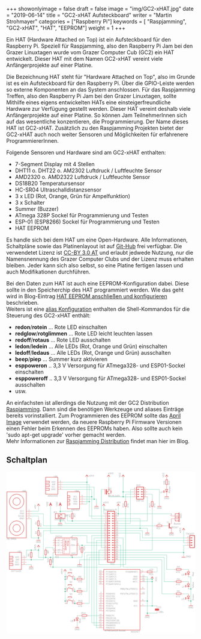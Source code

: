 +++
showonlyimage = false
draft = false
image = "img/GC2-xHAT.jpg"
date = "2019-06-14"
title = "GC2-xHAT Aufsteckboard"
writer = "Martin Strohmayer"
categories = ["Raspberry Pi"]
keywords = [ "Raspjamming", "GC2-xHAT", "HAT", "EEPROM"]
weight = 1
+++

Ein HAT (Hardware Attached on Top) ist ein Aufsteckboard für den Raspberry Pi. Speziell für Raspjamming, also den Raspberry Pi Jam bei den Grazer Linuxtagen wurde vom Grazer Computer Cub (GC2) ein HAT entwickelt. Dieser HAT mit dem Namen GC2-xHAT vereint viele Anfängerprojekte auf einer Platine.
<!--more-->

Die Bezeichnung HAT steht für "Hardware Attached on Top", also im Grunde ist es ein Aufsteckboard für den Raspberry Pi. Über die GPIO-Leiste werden so externe Komponenten an das System anschlossen. Für das Raspjamming Treffen, also den Raspberry Pi Jam bei den Grazer Linuxtagen, sollte Mithilfe eines eigens entwickelten HATs eine einsteigerfreundliche Hardware zur Verfügung gestellt werden. Dieser HAT vereint deshalb viele Anfängerprojekte auf einer Platine. So können Jam TeilnehmerInnen sich auf das wesentliche konzentieren, die Programmierung. Der Name dieses HAT ist GC2-xHAT. Zusätzlich zu den Raspjamming Projekten bietet der GC2-xHAT auch noch weiter Sensoren und Möglichkeiten für erfahrenere ProgrammiererInnen.

Folgende Sensoren und Hardware sind am GC2-xHAT enthalten:

* 7-Segment Display mit 4 Stellen
* DHT11 o. DHT22 o. AM2302 Luftdruck / Luftfeuchte Sensor
* AMD2320 o. AMD2322 Luftdruck / Luftfeuchte Sensor
* DS18B20 Temperatursensor
* HC-SR04 Ultraschalldistanzsensor
* 3 x LED (Rot, Orange, Grün für Ampelfunktion)
* 3 x Schalter
* Summer (Buzzer)
* ATmega 328P Sockel für Programmierung und Testen
* ESP-01 (ESP8266) Sockel für Programmierung und Testen
* HAT EEPROM 

Es handle sich bei dem HAT um eine Open-Hardware. Alle Informationen, Schaltpläne sowie das Platinenlayout ist auf [Git-Hub](https://github.com/GrazerComputerClub/GC2-xHAT) frei verfügbar. Die verwendetet Lizenz ist [CC-BY 3.0 AT](https://creativecommons.org/licenses/by/3.0/at/) und erlaubt jedwede Nutzung, nur die Namensnennung des Grazer Computer Clubs und der Lizenz muss erhalten bleiben. Jeder kann sich also selbst, so eine Platine fertigen lassen und auch Modifikationen durchführen.  

Bei den Daten zum HAT ist auch eine EEPROM-Konfiguration dabei. Diese sollte in den Speicherchip des HAT programmiert werden. Wie das geht wird in Blog-Eintrag [HAT EEPROM anschließen und konfigurieren](../hat-eeprom/) beschrieben.  
Weiters ist eine [alias Konfiguration](https://github.com/GrazerComputerClub/GC2-xHAT/blob/master/aliases/bash_aliases_GC2xHAT) enthalten die Shell-Kommandos für die Steuerung des GC2-xHAT enthält:

* **redon**/**rotein** ... Rote LED einschalten
* **redglow**/**rotglimmen** ... Rote LED leicht leuchten lassen
* **redoff**/**rotaus** ... Rote LED ausschalten
* **ledon**/**ledein** ... Alle LEDs (Rot, Orange und Grün) einschalten
* **ledoff**/**ledaus** ... Alle LEDs (Rot, Orange und Grün) ausschalten
* **beep**/**piep** ... Summer kurz aktivieren
* **esppoweron** .. 3,3 V Versorgung für ATmega328- und ESP01-Sockel einschalten
* **esppoweroff** .. 3,3 V Versorgung für ATmega328- und ESP01-Sockel ausschalten
* usw.

An einfachsten ist allerdings die Nutzung mit der GC2 Distribution [Raspjamming](https://github.com/GrazerComputerClub/Raspjamming-Image). Dann sind die benötigen Werkzeuge und aliases Einträge bereits vorinstalliert. Zum Programmieren des EEPROM sollte das [April Image](http://www.strohmayers.com/image/2019-04-26-Raspjamming-full.img.7z) verwendet werden, da neuere Raspberry Pi Firmware Versionen einen Fehler beim Erkennen des EEPROMs haben. Also sollte auch kein 'sudo apt-get upgrade' vorher gemacht werden.  
Mehr Informationen zur [Raspjamming Distribution](../raspjamming-distribution/) findet man hier im Blog.

## Schaltplan

![Schaltplan GC2-xHAT](https://raw.githubusercontent.com/GrazerComputerClub/GC2-xHAT/master/circuit_diagram.png)

